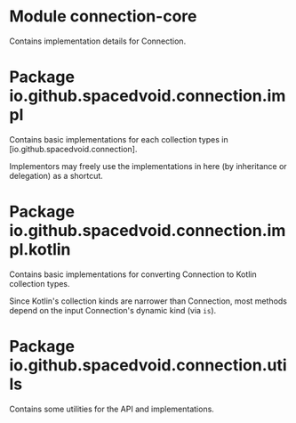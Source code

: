 # Module connection-core

Contains implementation details for Connection.

# Package io.github.spacedvoid.connection.impl

Contains basic implementations for each collection types in [io.github.spacedvoid.connection].

Implementors may freely use the implementations in here (by inheritance or delegation) as a shortcut.

# Package io.github.spacedvoid.connection.impl.kotlin

Contains basic implementations for converting Connection to Kotlin collection types.

Since Kotlin's collection kinds are narrower than Connection, most methods depend on the input Connection's dynamic kind (via `is`).

# Package io.github.spacedvoid.connection.utils

Contains some utilities for the API and implementations.
